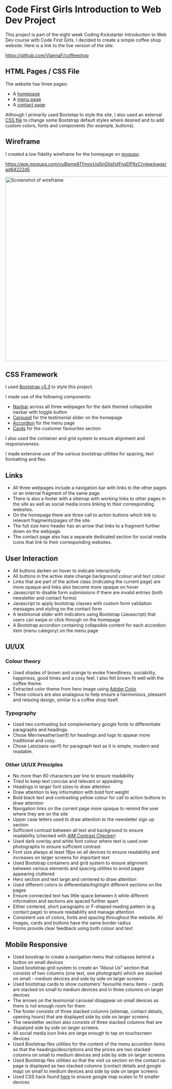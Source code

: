 # Code First Girls Introduction to Web Dev Project

This project is part of the eight week Coding Kickstarter Introduction to Web Dev course with Code First Girls. I decided to create a simple coffee shop website. Here is a link to the live version of the site:

https://github.com/ViannaF/coffeeshop

## HTML Pages / CSS File

The website has three pages:

- A [homepage](/index.html)
- A [menu page](/menu.html)
- A [contact page](/contact.html)

Although I primarily used Bootstap to style the site, I also used an external [CSS file](/styles.css) to change some Bootstrap default styles where desired and to add custom colors, fonts and components (for example, buttons).

## Wireframe

I created a low fidelity wireframe for the homepage on [moqups](https://moqups.com/):

https://app.moqups.com/vuBgmpATfmovUq5jnDljsfxtFnqDP9zC/view/page/ad64222d5

<img width="576" alt="Screenshot of wireframe" src="https://github.com/ViannaF/coffeeshop/assets/88505281/15b2ad79-4df6-4b53-a790-c3ba860b38de">

## CSS Framework

I used [Bootstrap v5.3](https://getbootstrap.com/) to style this project.

I made use of the following components:

- [Navbar](https://getbootstrap.com/docs/5.3/components/navbar/) across all three webpages for the dark themed collapsible navbar with toggle button
- [Carousel](https://getbootstrap.com/docs/5.3/components/carousel/) for the testimonial slider on the homepage
- [Accordion](https://getbootstrap.com/docs/5.3/components/accordion/) for the menu page
- [Cards](https://getbootstrap.com/docs/5.3/components/card/) for the customer favourites section

I also used the container and grid system to ensure alignment and responsiveness.

I made extensive use of the various bootstrap utilities for spacing, text formatting and flex.

## Links

- All three webpages include a navigation bar with links to the other pages or an internal fragment of the same page.
- There is also a footer with a sitemap with working links to other pages in the site as well as social media icons linking to their corresponding websites.
- On the homepage there are three call to action buttons which link to relevant fragments/pages of the site.
- The full size hero header has an arrow that links to a fragment further down on the webpage.
- The contact page also has a separate dedicated section for social media icons that link to their corresponding websites.

## User Interaction

- All buttons darken on hover to indicate interactivity
- All buttons in the active state change background colour and text colour
- Links that are part of the active class (indicating the current page) are more opaque and links also become more opaque on hover
- Javascript to disable form submissions if there are invalid entries (both newsletter and contact forms)
- Javascript to apply bootstrap classes with custom form validation messages and styling on the contact form
- A testimonial slider with indicators using Bootstrap (Javascript) that users can swipe or click through on the homepage
- A Bootstrap accordion containing collapsible content for each accordion item (menu category) on the menu page

## UI/UX

### Colour theory

- Used shades of brown and orange to evoke friendliness, sociability, happiness, good times and a cosy feel. I also felt brown fit well with the coffee theme.
- Extracted color theme from hero image using [Adobe Color](https://color.adobe.com/create/color-wheel)
- These colours are also analagous to help ensure a harmonious, pleasant and relaxing design, similar to a coffee shop itself.

### Typography

- Used two contrasting but complementary google fonts to differentiate paragraphs and headings.
- Chose Merriweather(serif) for headings and logo to appear more traditional and cosy.
- Chose Lato(sans-serif) for paragraph text as it is simple, modern and readable.

### Other UI/UX Principles

- No more than 60 characters per line to ensure readability
- Tried to keep text concise and relevant or appealing
- Headings in larger font sizes to draw attention
- Draw attention to key information with bold font weight
- Bold black text and contrasting yellow colour for call to action buttons to draw attention
- Navigation links on the current page more opaque to remind the user where they are on the site
- Upper case letters used to draw attention to the newsletter sign up section
- Sufficient contrast between all text and background to ensure readability (checked with [AIM Contrast Checker](https://webaim.org/resources/contrastchecker/))
- Used dark overlay and white font colour where text is used over photographs to ensure sufficient contrast
- Font size always at least 16px on all devices to ensure readability and increases on larger screens for important text
- Used Bootstrap containers and grid system to ensure alignment between various elements and spacing utilities to avoid pages appearing cluttered
- Hero section and text large and centered to draw attention
- Used different colors to differentiate/highlight different sections on the pages
- Ensure connected text has little space between it while different information and sections are spaced further apart
- Either centered, short paragraphs or F-shaped reading pattern (e.g. contact page) to ensure readability and manage attention
- Consistent use of colors, fonts and spacing throughout the website. All images, cards and buttons have the same border radius
- Forms provide clear feedback using both colour and text

## Mobile Responsive

- Used boostrap to create a navigation menu that collapses behind a button on small devices
- Used bootstrap grid system to create an "About Us" section that consists of two columns (one text, one photograph) which are stacked on small - medium devices and side by side on larger screens
- Used bootstrap cards to show customers' favourite menu items - cards are stacked on small to medium devices and in three columns on larger devices
- The arrows on the tesimonial carousel disappear on small devices as there is not enough room for them
- The footer consists of three stacked columns (sitemap, contact details, opening hours) that are displayed side by side on larger screens
- The newsletter section also consists of three stacked columns that are dispalyed side by side on larger screens.
- All social media icon links are large enough to tap on touchscreen devices
- Used Bootstrap flex utilities for the content of the menu accordion items so that the headings/descriptions and the prices are two stacked columns on small to medium devices and side by side on larger screens
- Used Bootstrap flex utilities so that the visit us section on the contact us page is displayed as two stacked columns (contact details and google map) on small to medium devices and side by side on larger screens
- Used CSS hack found [here](https://blog.hubspot.com/website/how-to-embed-google-map-in-html#:~:text=To%20make%20a%20responsive%20Google%20Map%20in%20HTML%2C%20take%20your,with%20the%20class%20google%2Dmap.&text=Here's%20the%20result.,the%20size%20of%20your%20browser.) to ensure google map scales to fit smaller devices
